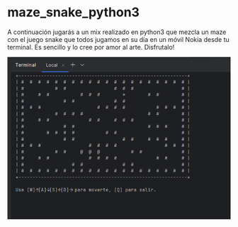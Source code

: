 # maze_snake_python3
A continuación jugarás a un mix realizado en python3 que mezcla un maze con el juego snake que todos jugamos en su día en un móvil Nokia desde tu terminal. Es sencillo y lo cree por amor al arte. Disfrutalo!

![img_maze_game](/Images/maze_game.png)
